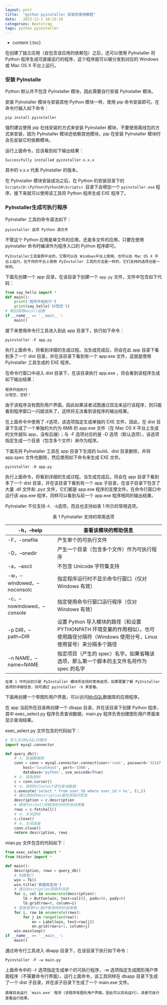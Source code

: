 ```yaml
---
layout: post
title:  "python pyinstaller 安装和使用教程"
date:   2023-12-1 10:15:18
categories: Bootstrap
tags: python pyinstaller
---
```


* content
{:toc}

在创建了独立应用（自包含该应用的依赖包）之后，还可以使用 PyInstaller 将 Python 程序生成可直接运行的程序，这个程序就可以被分发到对应的 Windows 或 Mac OS X 平台上运行。

### 安装 PyInstalle
Python 默认并不包含 PyInstaller 模块，因此需要自行安装 PyInstaller 模块。

安装 PyInstaller 模块与安装其他 Python 模块一样，使用 pip 命令安装即可。在命令行输入如下命令：
```shell
pip install pyinstaller
```
强烈建议使用 pip 在线安装的方式来安装 PyInstaller 模块，不要使用离线包的方式来安装，因为 PyInstaller 模块还依赖其他模块，pip 在安装 PyInstaller 模块时会先安装它的依赖模块。

运行上面命令，应该看到如下输出结果：
```shell
Successfully installed pyinstaller-x.x.x
```
其中的 x.x.x 代表 PyInstaller 的版本。

在 PyInstaller 模块安装成功之后，在 Python 的安装目录下的`Scripts(D:\Python\Python36\Scripts) `目录下会增加一个 `pyinstaller.exe` 程序，接下来就可以使用该工具将 Python 程序生成 EXE 程序了。
### PyInstaller生成可执行程序
PyInstaller 工具的命令语法如下：
```
pyinstaller 选项 Python 源文件
```
不管这个 Python 应用是单文件的应用，还是多文件的应用，只要在使用 pyinstaller 命令时编译作为程序入口的 Python 程序即可。
```
PyInstaller工具是跨平台的，它既可以在 Windows平台上使用，也可以在 Mac OS X 平台上运行。在不同的平台上使用 PyInstaller 工具的方法是一样的，它们支持的选项也是一样的。
```

下面先创建一个 app 目录，在该目录下创建一个 `app.py` 文件，文件中包含如下代码：
```python
from say_hello import *
def main():
    print('程序开始执行')
    print(say_hello('孙悟空'))
# 增加调用main()函数
if __name__ == '__main__':
    main()
```
接下来使用命令行工具进入到此 app 目录下，执行如下命令：
```shell
pyinstaller -F app.py
```
执行上面命令，将看到详细的生成过程。当生成完成后，将会在此 app 目录下看到多了一个 dist 目录，并在该目录下看到有一个 app.exe 文件，这就是使用 PyInstaller 工具生成的 EXE 程序。

在命令行窗口中进入 dist 目录下，在该目录执行 app.exe ，将会看到该程序生成如下输出结果：
```
程序开始执行
孙悟空，您好！
```
由于该程序没有图形用户界面，因此如果读者试图通过双击来运行该程序，则只能看到程序窗口一闪就消失了，这样将无法看到该程序的输出结果。

在上面命令中使用了`-F`选项，该选项指定生成单独的 EXE 文件，因此，在 dist 目录下生成了一个单独的大约为 6MB 的 app.exe 文件（在 Mac OS X 平台上生成的文件就叫 app，没有后缀）；与 -F 选项对应的是 -D 选项（默认选项），该选项指定生成一个目录（包含多个文件）来作为程序。

下面先将 PyInstaller 工具在 app 目录下生成的 build、dist 目录删除，并将 app.spec 文件也删除，然后使用如下命令来生成 EXE 文件。
```shell
pyinstaller -D app.py
```
执行上面命令，将看到详细的生成过程。当生成完成后，将会在 app 目录下看到多了一个 dist 目录，并在该目录下看到有一个 app 子目录，在该子目录下包含了大量 .dll 文件和 .pyz 文件，它们都是 app.exe 程序的支撑文件。在命令行窗口中运行该 app.exe 程序，同样可以看到与前一个 app.exe 程序相同的输出结果。

PyInstaller 不仅支持` -F、-D `选项，而且也支持如表 1 所示的常用选项。
<p style="text-align: center;">表 1 PyInstaller 支持的常用选项</p>
    
|-h，–help |查看该模块的帮助信息 |
|--------------| ----------------|
|-F，-onefile |产生单个的可执行文件 | 
|-D，–onedir |产生一个目录（包含多个文件）作为可执行程序| 
|-a，–ascii |不包含 Unicode 字符集支持| |-d，–debug |产生 debug 版本的可执行文件| 
|-w，–windowed，–noconsolc |指定程序运行时不显示命令行窗口（仅对 Windows 有效）| 
|-c，–nowindowed，–console |指定使用命令行窗口运行程序（仅对 Windows 有效）| |-o DIR，–out=DIR |指定 spec 文件的生成目录。如果没有指定，则默认使用当前目录来生成 spec 文件| 
|-p DIR，–path=DIR |设置 Python 导入模块的路径（和设置 PYTHONPATH 环境变量的作用相似）。也可使用路径分隔符（Windows 使用分号，Linux 使用冒号）来分隔多个路径|
|-n NAME，–name=NAME |指定项目（产生的 spec）名字。如果省略该选项，那么第一个脚本的主文件名将作为 spec 的名字|

```
在表 1 中列出的只是 PyInstaller 模块所支持的常用选项，如果需要了解 PyInstaller 选项的详细信息，则可通过 pyinstaller -h 来查看。
```

下面再创建一个带图形用户界面，可以访问[MySQL](https://c.biancheng.net/mysql/)数据库的应用程序。

在 app 当前所在目录再创建一个 dbapp 目录，并在该目录下创建 Python 程序，其中 exec_select.py 程序负责查询数据，main.py 程序负责创建图形用户界面来显示查询结果。

exec_select.py 文件包含的代码如下：
```python
# 导入访问MySQL的模块
import mysql.connector

def query_db():
    # ①、连接数据库
    conn = conn = mysql.connector.connect(user='root', password='32147',
        host='localhost', port='3306',
        database='python', use_unicode=True)
    # ②、获取游标
    c = conn.cursor()
    # ③、调用执行select语句查询数据
    c.execute('select * from user_tb where user_id > %s', (2,))
    # 通过游标的description属性获取列信息
    description = c.description
    # 使用fetchall获取游标中的所有结果集
    rows = c.fetchall()
    # ④、关闭游标
    c.close()
    # ⑤、关闭连接
    conn.close()
    return description, rows
```
mian.py 文件包含的代码如下：
```python
from exec_select import *
from tkinter import *

def main():
    description, rows = query_db()
    # 创建窗口
    win = Tk()
    win.title('数据库查询')
    # 通过description获取列信息
    for i, col in enumerate(description):
        lb = Button(win, text=col[0], padx=50, pady=6)
        lb.grid(row=0, column=i)
    # 直接使用for循环查询得到的结果集
    for i, row in enumerate(rows):
        for j in range(len(row)):
            en = Label(win, text=row[j])
            en.grid(row=i+1, column=j)
    win.mainloop()
if __name__ == '__main__':
    main()
```
通过命令行工具进入 dbapp 目录下，在该目录下执行如下命令：
```shell
Pyinstaller -F -w main.py
```
上面命令中的 `-F` 选项指定生成单个的可执行程序，-w 选项指定生成图形用户界面程序（不需要命令行界面）。运行上面命令，该工具同样在 dbapp 目录下生成了一个 dist 子目录，并在该子目录下生成了一个 main.exe 文件。
```
直接双击运行 `main.exe` 程序（该程序有图形用户界面，因此可以双击运行），读者可自行查看运行结果。
```

